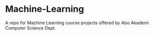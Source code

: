 # Machine-Learning
A repo for Machine Learning course projects offered by Abo Akademi Computer Science Dept. 
